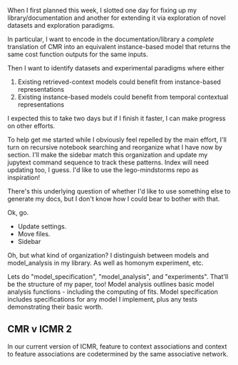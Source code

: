 When I first planned this week, I slotted one day for fixing up my library/documentation and another for extending it via exploration of novel datasets and exploration paradigms. 

In particular, I want to encode in the documentation/library a _complete_ translation of CMR into an equivalent instance-based model that returns the same cost function outputs for the same inputs.

Then I want to identify datasets and experimental paradigms where either
1) Existing retrieved-context models could benefit from instance-based representations
2) Existing instance-based models could benefit from temporal contextual representations

I expected this to take two days but if I finish it faster, I can make progress on other efforts.

To help get me started while I obviously feel repelled by the main effort, I'll turn on recursive notebook searching and reorganize what I have now by section. I'll make the sidebar match this organization and update my jupytext command sequence to track these patterns. Index will need updating too, I guess. I'd like to use the lego-mindstorms repo as inspiration!

There's this underlying question of whether I'd like to use something else to generate my docs, but I don't know how I could bear to bother with that.

Ok, go.
- Update settings.
- Move files.
- Sidebar

Oh, but what kind of organization?
I distinguish between models and model_analysis in my library. As well as homonym experiment, etc.

Lets do "model_specification", "model_analysis", and "experiments". That'll be the structure of my paper, too! Model analysis outlines basic model analysis functions - including the computing of fits. Model specification includes specifications for any model I implement, plus any tests demonstrating their basic worth.

## CMR v ICMR 2
In our current version of ICMR, feature to context associations and context to feature associations are codetermined by the same associative network.

